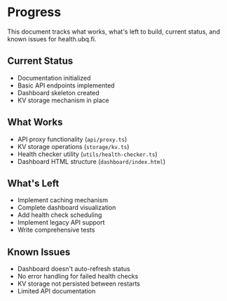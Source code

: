 # Progress

This document tracks what works, what's left to build, current status, and known issues for health.ubq.fi.

## Current Status
- Documentation initialized
- Basic API endpoints implemented
- Dashboard skeleton created
- KV storage mechanism in place

## What Works
- API proxy functionality (`api/proxy.ts`)
- KV storage operations (`storage/kv.ts`)
- Health checker utility (`utils/health-checker.ts`)
- Dashboard HTML structure (`dashboard/index.html`)

## What's Left
- Implement caching mechanism
- Complete dashboard visualization
- Add health check scheduling
- Implement legacy API support
- Write comprehensive tests

## Known Issues
- Dashboard doesn't auto-refresh status
- No error handling for failed health checks
- KV storage not persisted between restarts
- Limited API documentation